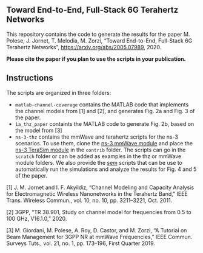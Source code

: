 ## Toward End-to-End, Full-Stack 6G Terahertz Networks

This repository contains the code to generate the results for the paper M. Polese, J. Jornet, T. Melodia, M. Zorzi, “Toward End-to-End, Full-Stack 6G Terahertz Networks”, https://arxiv.org/abs/2005.07989, 2020.

__Please cite the paper if you plan to use the scripts in your publication.__

## Instructions
The scripts are organized in three folders:
- `matlab-channel-coverage` contains the MATLAB code that implements the channel models from [1] and [2], and generates Fig. 2a and Fig. 3 of the paper.
- `ia_thz_paper` containts the MATLAB code to generate Fig. 2b, based on the model from [3]
- `ns-3-thz` contains the mmWave and terahertz scripts for the ns-3 scenarios. To use them, clone the [ns-3 mmWave module](https://github.com/nyuwireless-unipd/ns3-mmwave) and place the [ns-3 TeraSim module](https://github.com/UBnano-Terasim/thz) in the `contrib` folder. The scripts can go in the `scratch` folder or can be added as examples in the thz or mmWave module folders. We also provide the [sem](https://github.com/signetlabdei/sem) scripts that can be use to automatically run the simulations and analyze the results for Fig. 4 and 5 of the paper.

[1] J. M. Jornet and I. F. Akyildiz, “Channel Modeling and Capacity Analysis for Electromagnetic Wireless Nanonetworks in the Terahertz Band,” IEEE Trans. Wireless Commun., vol. 10, no. 10, pp. 3211–3221, Oct. 2011.

[2] 3GPP, “TR 38.901, Study on channel model for frequencies from 0.5 to 100 GHz, V16.1.0,” 2020.

[3] M. Giordani, M. Polese, A. Roy, D. Castor, and M. Zorzi, “A Tutorial on Beam Management for 3GPP NR at mmWave Frequencies,” IEEE Commun. Surveys Tuts., vol. 21, no. 1, pp. 173–196, First Quarter 2019.
